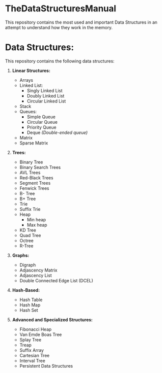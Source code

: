 # TheDataStructuresManual
 This repository contains the most used and important Data Structures in an attempt to understand how they work in the memory.


# Data Structures:
This repository contains the following data structures:
1. <b>Linear Structures:</b>
    - Arrays
    - Linked List:
        - Singly Linked List
        - Doubly Linked List
        - Circular Linked List
    - Stack
    - Queues:
        - Simple Queue
        - Circular Queue
        - Priority Queue
        - Deque <i>(Double-ended queue)</i>
    - Matrix
    - Sparse Matrix

2. <b>Trees:</b>
    - Binary Tree
    - Binary Search Trees
    - AVL Trees
    - Red-Black Trees
    - Segment Trees
    - Fenwick Trees
    - B- Tree
    - B+ Tree
    - Trie
    - Suffix Trie
    - Heap
        - Min heap
        - Max heap
    - KD Tree
    - Quad Tree
    - Octree
    - R-Tree

3. <b>Graphs:</b>
    - Digraph
    - Adjascency Matrix
    - Adjascency List
    - Double Connected Edge List (DCEL)

4. <b>Hash-Based:</b>
    - Hash Table
    - Hash Map
    - Hash Set

5. <b>Advanced and Specialized Structures:</b>
    - Fibonacci Heap
    - Van Emde Boas Tree
    - Splay Tree
    - Treap
    - Suffix Array
    - Cartesian Tree
    - Interval Tree
    - Persistent Data Structures